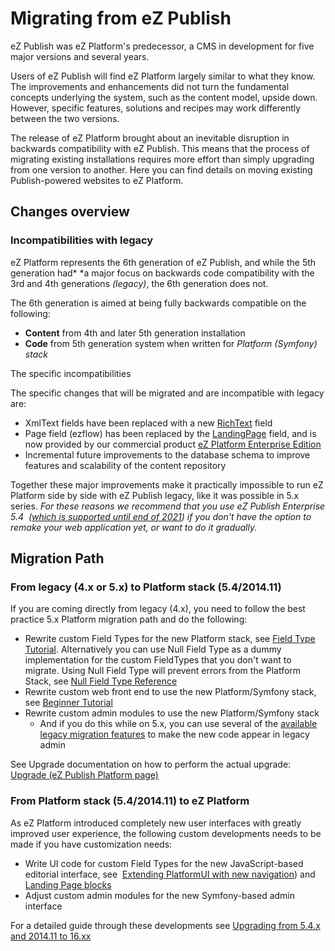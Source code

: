 # Migrating from eZ Publish

eZ Publish was eZ Platform's predecessor, a CMS in development for five major versions and several years.

Users of eZ Publish will find eZ Platform largely similar to what they know. The improvements and enhancements did not turn the fundamental concepts underlying the system, such as the content model, upside down. However, specific features, solutions and recipes may work differently between the two versions.

The release of eZ Platform brought about an inevitable disruption in backwards compatibility with eZ Publish. This means that the process of migrating existing installations requires more effort than simply upgrading from one version to another. Here you can find details on moving existing Publish-powered websites to eZ Platform.

## Changes overview

### Incompatibilities with legacy

eZ Platform represents the 6th generation of eZ Publish, and while the 5th generation had* *a major focus on backwards code compatibility with the 3rd and 4th generations *(legacy)*, the 6th generation does not.

The 6th generation is aimed at being fully backwards compatible on the following:

- **Content** from 4th and later 5th generation installation
- **Code** from 5th generation system when written for *Platform (Symfony) stack*

The specific incompatibilities

The specific changes that will be migrated and are incompatible with legacy are: 

- XmlText fields have been replaced with a new [RichText](../api/field_type_reference.md#richtext-field-type) field
- Page field (ezflow) has been replaced by the [LandingPage](../api/field_type_reference.md#landing-page-field-type-enterprise) field, and is now provided by our commercial product [eZ Platform Enterprise Edition](http://ezstudio.com/)
- Incremental future improvements to the database schema to improve features and scalability of the content repository 

Together these major improvements make it practically impossible to run eZ Platform side by side with eZ Publish legacy, like it was possible in 5.x series. *For these reasons we recommend that you use eZ Publish Enterprise 5.4  ([which is supported until end of 2021](https://support.ez.no/Public/Service-Life)) if you don't have the option to remake your web application yet, or want to do it gradually.*

## Migration Path

### From legacy (4.x or 5.x) to Platform stack (5.4/2014.11)

If you are coming directly from legacy (4.x), you need to follow the best practice 5.x Platform migration path and do the following:

- Rewrite custom Field Types for the new Platform stack, see [Field Type Tutorial](../tutorials/field_type/creating_a_tweet_field_type.md). Alternatively you can use Null Field Type as a dummy implementation for the custom FieldTypes that you don't want to migrate. Using Null Field Type will prevent errors from the Platform Stack, see [Null Field Type Reference](../api/field_type_reference.md#null-field-type)
- Rewrite custom web front end to use the new Platform/Symfony stack, see [Beginner Tutorial](../tutorials/platform_beginner/building_a_bicycle_route_tracker_in_ez_platform.md)
- Rewrite custom admin modules to use the new Platform/Symfony stack
    - And if you do this while on 5.x, you can use several of the [available legacy migration features](https://doc.ez.no/display/EZP/Legacy+code+and+features) to make the new code appear in legacy admin

See Upgrade documentation on how to perform the actual upgrade: [Upgrade (eZ Publish Platform page)](https://doc.ez.no/display/EZP/Upgrade)

### From Platform stack (5.4/2014.11) to eZ Platform

As eZ Platform introduced completely new user interfaces with greatly improved user experience, the following custom developments needs to be made if you have customization needs:

- Write UI code for custom Field Types for the new JavaScript-based editorial interface, see  [Extending PlatformUI with new navigation](../tutorials/extending_platformui/extending_platformui_with_new_navigation.md)) and [Landing Page blocks](../guide/landing_page_rendering.md#landing-page-blocks)
- Adjust custom admin modules for the new Symfony-based admin interface

For a detailed guide through these developments see [Upgrading from 5.4.x and 2014.11 to 16.xx](migrating_from_ez_publish_platform.md#upgrading-from-54x-and-201411-to-16xx) 
